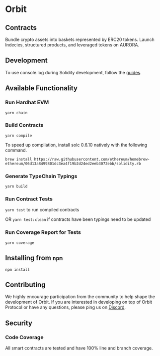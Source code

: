 
# Orbit

## Contracts
Bundle crypto assets into baskets represented by ERC20 tokens. Launch Indecies, structured products, and leveraged tokens on AURORA.

## Development

To use console.log during Solidity development, follow the [guides](https://hardhat.org/guides/hardhat-console.html).

## Available Functionality

### Run Hardhat EVM

`yarn chain`

### Build Contracts

`yarn compile`

To speed up compilation, install solc 0.6.10 natively with the following command.
```
brew install https://raw.githubusercontent.com/ethereum/homebrew-ethereum/06d13a8499801dc3ea4f19b2d24ed2eeb3072ebb/solidity.rb
```

### Generate TypeChain Typings

`yarn build`

### Run Contract Tests

`yarn test` to run compiled contracts

OR `yarn test:clean` if contracts have been typings need to be updated

### Run Coverage Report for Tests

`yarn coverage`

## Installing from `npm`

```
npm install
```

## Contributing
We highly encourage participation from the community to help shape the development of Orbit. If you are interested in developing on top of Orbit Protocol or have any questions, please ping us on [Discord](https://discord.gg/5M6ZBjXdan).

## Security

### Code Coverage

All smart contracts are tested and have 100% line and branch coverage.

